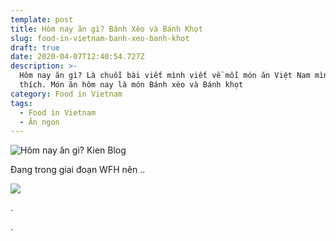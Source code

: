 ```yaml
---
template: post
title: Hôm nay ăn gì? Bánh Xèo và Bánh Khọt
slug: food-in-vietnam-banh-xeo-banh-khot
draft: true
date: 2020-04-07T12:40:54.727Z
description: >-
  Hôm nay ăn gì? Là chuỗi bài viết mình viết về mỗi món ăn Việt Nam mình ưa
  thích. Món ăn hôm nay là món Bánh xèo và Bánh khọt
category: Food in Vietnam
tags:
  - Food in Vietnam
  - Ăn ngon
---
```

![Hôm nay ăn gì? Kien Blog](/media/foods.png "Hôm nay ăn gì? Bánh Xèo và Bánh Khọt")

Đang trong giai đoạn WFH nên ..





![](/media/banhxeo-banhkhot.jpg)

.

.